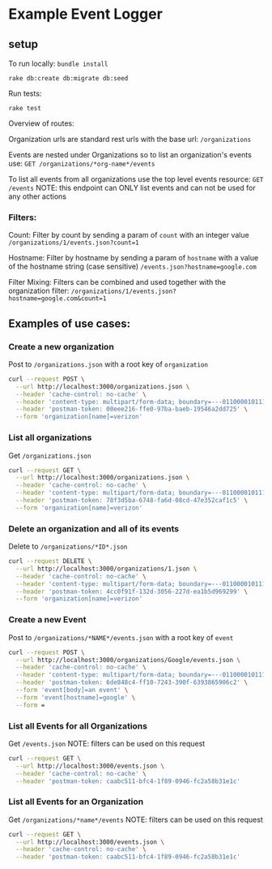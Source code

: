 # Example Event Logger

## setup

To run locally:
`bundle install`

`rake db:create db:migrate db:seed`

Run tests:

`rake test`

Overview of routes:

Organization urls are standard rest urls with the base url:
`/organizations`

Events are nested under Organizations so to list an organization's events use:
`GET /organizations/*org-name*/events`

To list all events from all organizations use the top level events resource:
`GET /events`
NOTE: this endpoint can ONLY list events and can not be used for any other actions

### Filters:

Count:
Filter by count by sending a param of `count` with an integer value
`/organizations/1/events.json?count=1`

Hostname:
Filter by hostname by sending a param of `hostname` with a value of the hostname string (case sensitive)
`/events.json?hostname=google.com`

Filter Mixing:
Filters can be combined and used together with the organization filter:
`/organizations/1/events.json?hostname=google.com&count=1`


## Examples of use cases:

### Create a new organization
Post to `/organizations.json` with a root key of `organization`

``` bash
curl --request POST \
  --url http://localhost:3000/organizations.json \
  --header 'cache-control: no-cache' \
  --header 'content-type: multipart/form-data; boundary=---011000010111000001101001' \
  --header 'postman-token: 00eee216-ffe0-97ba-baeb-19546a2dd725' \
  --form 'organization[name]=verizon'
```

### List all organizations
Get `/organizations.json`

``` bash
curl --request GET \
  --url http://localhost:3000/organizations.json \
  --header 'cache-control: no-cache' \
  --header 'content-type: multipart/form-data; boundary=---011000010111000001101001' \
  --header 'postman-token: 78f3d5ba-6748-fa6d-08cd-47e352caf1c5' \
  --form 'organization[name]=verizon'
```

### Delete an organization and all of its events
Delete to `/organizations/*ID*.json`

``` bash
curl --request DELETE \
  --url http://localhost:3000/organizations/1.json \
  --header 'cache-control: no-cache' \
  --header 'content-type: multipart/form-data; boundary=---011000010111000001101001' \
  --header 'postman-token: 4cc0f91f-132d-3056-227d-ea1b5d969299' \
  --form 'organization[name]=verizon'
```

### Create a new Event
Post to `/organizations/*NAME*/events.json` with a root key of `event`

``` bash
curl --request POST \
  --url http://localhost:3000/organizations/Google/events.json \
  --header 'cache-control: no-cache' \
  --header 'content-type: multipart/form-data; boundary=---011000010111000001101001' \
  --header 'postman-token: 6de848c4-ff10-7243-390f-6393865906c2' \
  --form 'event[body]=an event' \
  --form 'event[hostname]=google' \
  --form =
```

### List all Events for all Organizations
Get `/events.json`
NOTE: filters can be used on this request

``` bash
curl --request GET \
  --url http://localhost:3000/events.json \
  --header 'cache-control: no-cache' \
  --header 'postman-token: caabc511-bfc4-1f89-0946-fc2a58b31e1c'
```

### List all Events for an Organization
Get `/organizations/*name*/events`
NOTE: filters can be used on this request

``` bash
curl --request GET \
  --url http://localhost:3000/events.json \
  --header 'cache-control: no-cache' \
  --header 'postman-token: caabc511-bfc4-1f89-0946-fc2a58b31e1c'
```
